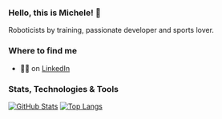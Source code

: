 ### Hello, this is Michele! 👋

Roboticists by training, passionate developer and sports lover.

### Where to find me

- 👨‍💼 on [LinkedIn](https://www.linkedin.com/in/michelexiloyannis/)

### Stats, Technologies & Tools

[![GitHub Stats](https://github-readme-stats.vercel.app/api?username=mx1613&line_height=31.5&theme=blue-green&show_icons=true&count_private=true&include_all_commits=true)](https://github.com/mx1613)
[![Top Langs](https://github-readme-stats.vercel.app/api/top-langs/?username=mx1613&layout=compact&theme=blue-green)](https://github.com/mx1613)
